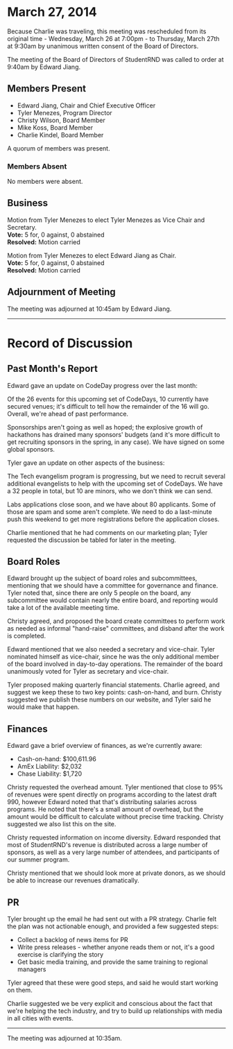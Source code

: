 # March 27, 2014

Because Charlie was traveling, this meeting was rescheduled from its original time - Wednesday, March 26 at 7:00pm - to Thursday, March 27th at 9:30am by unanimous written consent of the Board of Directors.

The meeting of the Board of Directors of StudentRND was called to order at 9:40am by Edward Jiang.

## Members Present

- Edward Jiang, Chair and Chief Executive Officer
- Tyler Menezes, Program Director
- Christy Wilson, Board Member
- Mike Koss, Board Member
- Charlie Kindel, Board Member

A quorum of members was present.

### Members Absent

No members were absent.

## Business

Motion from Tyler Menezes to elect Tyler Menezes as Vice Chair and Secretary.  
**Vote:** 5 for, 0 against, 0 abstained  
**Resolved:** Motion carried

Motion from Tyler Menezes to elect Edward Jiang as Chair.  
**Vote:** 5 for, 0 against, 0 abstained  
**Resolved:** Motion carried

## Adjournment of Meeting

The meeting was adjourned at 10:45am by Edward Jiang.

---- 

# Record of Discussion

## Past Month's Report

Edward gave an update on CodeDay progress over the last month:

Of the 26 events for this upcoming set of CodeDays, 10 currently have secured venues; it's difficult to tell how the remainder of the 16 will go.  Overall, we're ahead of past performance.

Sponsorships aren't going as well as hoped; the explosive growth of hackathons has drained many sponsors' budgets (and it's more difficult to get recruiting sponsors in the spring, in any case). We have signed on some global sponsors.

Tyler gave an update on other aspects of the business:

The Tech evangelism program is progressing, but we need to recruit several additional evangelists to help with the upcoming set of CodeDays. We have a 32 people in total, but 10 are minors, who we don't think we can send.

Labs applications close soon, and we have about 80 applicants. Some of those are spam and some aren't complete. We need to do a last-minute push this weekend to get more registrations before the application closes.

Charlie mentioned that he had comments on our marketing plan; Tyler requested the discussion be tabled for later in the meeting.

## Board Roles

Edward brought up the subject of board roles and subcommittees, mentioning that we should have a committee for governance and finance. Tyler noted that, since there are only 5 people on the board, any subcommittee would contain nearly the entire board, and reporting would take a lot of the available meeting time.

Christy agreed, and proposed the board create committees to perform work as needed as informal "hand-raise" committees, and disband after the work is completed.

Edward mentioned that we also needed a secretary and vice-chair. Tyler nominated himself as vice-chair, since he was the only additional member of the board involved in day-to-day operations. The remainder of the board unanimously voted for Tyler as secretary and vice-chair.

Tyler proposed making quarterly financial statements. Charlie agreed, and suggest we keep these to two key points: cash-on-hand, and burn. Christy suggested we publish these numbers on our website, and Tyler said he would make that happen.

## Finances

Edward gave a brief overview of finances, as we're currently aware:

- Cash-on-hand: $100,611.96
- AmEx Liability: $2,032
- Chase Liability: $1,720

Christy requested the overhead amount. Tyler mentioned that close to 95% of revenues were spent directly on programs according to the latest draft 990, however Edward noted that that's distributing salaries across programs. He noted that there's a small amount of overhead, but the amount would be difficult to calculate without precise time tracking. Christy suggested we also list this on the site.

Christy requested information on income diversity. Edward responded that most of StudentRND's revenue is distributed across a large number of sponsors, as well as a very large number of attendees, and participants of our summer program.

Christy mentioned that we should look more at private donors, as we should be able to increase our revenues dramatically.

## PR

Tyler brought up the email he had sent out with a PR strategy. Charlie felt the plan was not actionable enough, and provided a few suggested steps:

- Collect a backlog of news items for PR
- Write press releases - whether anyone reads them or not, it's a good exercise is clarifying the story
- Get basic media training, and provide the same training to regional managers

Tyler agreed that these were good steps, and said he would start working on them.

Charlie suggested we be very explicit and conscious about the fact that we're helping the tech industry, and try to build up relationships with media in all cities with events.

---- 

The meeting was adjourned at 10:35am.
